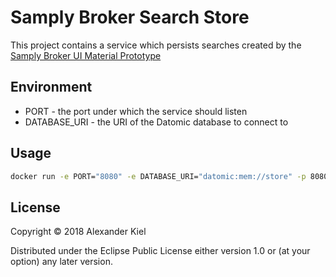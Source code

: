 # Samply Broker Search Store

This project contains a service which persists searches created by the 
[Samply Broker UI Material Prototype][1]

## Environment

* PORT - the port under which the service should listen
* DATABASE_URI - the URI of the Datomic database to connect to

## Usage

```bash
docker run -e PORT="8080" -e DATABASE_URI="datomic:mem://store" -p 8080:8080 ...
```

## License

Copyright © 2018 Alexander Kiel

Distributed under the Eclipse Public License either version 1.0 or (at
your option) any later version.

[1]: <https://github.com/alexanderkiel/samply.broker.ui.material>
